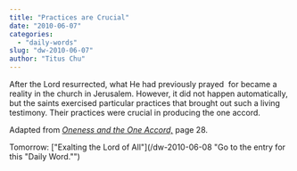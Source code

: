 ```yaml
---
title: "Practices are Crucial"
date: "2010-06-07"
categories: 
  - "daily-words"
slug: "dw-2010-06-07"
author: "Titus Chu"
---
```


After the Lord resurrected, what He had previously prayed  for became a reality in the church in Jerusalem. However, it did not happen automatically, but the saints exercised particular practices that brought out such a living testimony. Their practices were crucial in producing the one accord.

Adapted from _[Oneness and the One Accord,](/book-oneness/ "Go to the listing for this book.")_ page 28.

Tomorrow: ["Exalting the Lord of All"](/dw-2010-06-08 "Go to the entry for this "Daily Word."")
